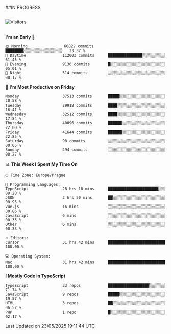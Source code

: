 ##IN PROGRESS
##
![Visitors](https://komarev.com/ghpvc/?username=petrbui&style=for-the-badge&label=Visitors+👀)



##
<!--
[![My GitHub stats](https://github-readme-stats.vercel.app/api?username=petrbui&theme=github_dark)](https://github.com/anuraghazra/github-readme-stats)

[![My wakatime stats](https://github-readme-stats.vercel.app/api/wakatime?username=petrbui&theme=github_dark)](https://github.com/anuraghazra/github-readme-stats)
-->
<!--START_SECTION:waka-->
**I'm an Early 🐤** 

```text
🌞 Morning                60822 commits       ████████░░░░░░░░░░░░░░░░░   33.37 % 
🌆 Daytime                112003 commits      ███████████████░░░░░░░░░░   61.45 % 
🌃 Evening                9136 commits        █░░░░░░░░░░░░░░░░░░░░░░░░   05.01 % 
🌙 Night                  314 commits         ░░░░░░░░░░░░░░░░░░░░░░░░░   00.17 % 
```
📅 **I'm Most Productive on Friday** 

```text
Monday                   37513 commits       █████░░░░░░░░░░░░░░░░░░░░   20.58 % 
Tuesday                  29918 commits       ████░░░░░░░░░░░░░░░░░░░░░   16.41 % 
Wednesday                32512 commits       ████░░░░░░░░░░░░░░░░░░░░░   17.84 % 
Thursday                 40096 commits       ██████░░░░░░░░░░░░░░░░░░░   22.00 % 
Friday                   41644 commits       ██████░░░░░░░░░░░░░░░░░░░   22.85 % 
Saturday                 98 commits          ░░░░░░░░░░░░░░░░░░░░░░░░░   00.05 % 
Sunday                   494 commits         ░░░░░░░░░░░░░░░░░░░░░░░░░   00.27 % 
```


📊 **This Week I Spent My Time On** 

```text
🕑︎ Time Zone: Europe/Prague

💬 Programming Languages: 
TypeScript               28 hrs 18 mins      ██████████████████████░░░   89.28 % 
JSON                     2 hrs 50 mins       ██░░░░░░░░░░░░░░░░░░░░░░░   08.95 % 
Vue.js                   16 mins             ░░░░░░░░░░░░░░░░░░░░░░░░░   00.86 % 
JavaScript               6 mins              ░░░░░░░░░░░░░░░░░░░░░░░░░   00.35 % 
Other                    6 mins              ░░░░░░░░░░░░░░░░░░░░░░░░░   00.33 % 

🔥 Editors: 
Cursor                   31 hrs 42 mins      █████████████████████████   100.00 % 

💻 Operating System: 
Mac                      31 hrs 42 mins      █████████████████████████   100.00 % 
```

**I Mostly Code in TypeScript** 

```text
TypeScript               33 repos            ██████████████████░░░░░░░   71.74 % 
JavaScript               9 repos             █████░░░░░░░░░░░░░░░░░░░░   19.57 % 
HTML                     3 repos             ██░░░░░░░░░░░░░░░░░░░░░░░   06.52 % 
PHP                      1 repo              █░░░░░░░░░░░░░░░░░░░░░░░░   02.17 % 
```




 Last Updated on 23/05/2025 19:11:44 UTC
<!--END_SECTION:waka-->
